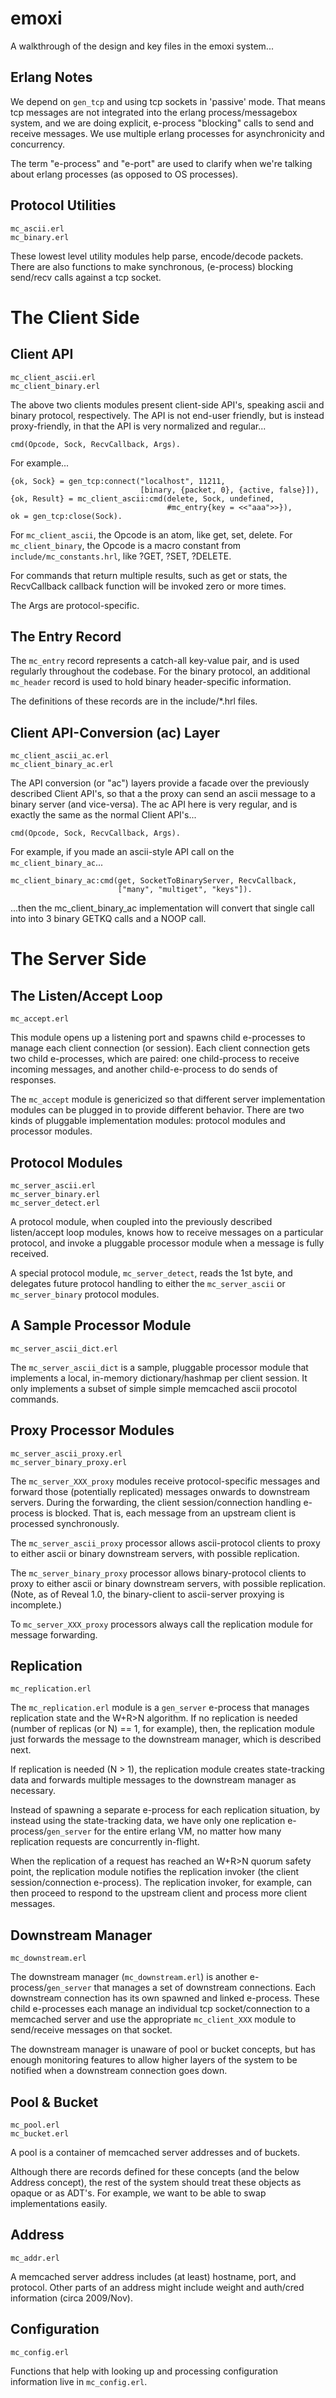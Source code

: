 # emoxi

A walkthrough of the design and key files in the emoxi system...

## Erlang Notes

We depend on `gen_tcp` and using tcp sockets in 'passive' mode.  That
means tcp messages are not integrated into the erlang
process/messagebox system, and we are doing explicit, e-process
"blocking" calls to send and receive messages.  We use multiple erlang
processes for asynchronicity and concurrency.

The term "e-process" and "e-port" are used to clarify when we're
talking about erlang processes (as opposed to OS processes).

## Protocol Utilities

    mc_ascii.erl
    mc_binary.erl

These lowest level utility modules help parse, encode/decode packets.
There are also functions to make synchronous, (e-process) blocking
send/recv calls against a tcp socket.

# The Client Side

## Client API

    mc_client_ascii.erl
    mc_client_binary.erl

The above two clients modules present client-side API's, speaking
ascii and binary protocol, respectively.  The API is not end-user
friendly, but is instead proxy-friendly, in that the API is very
normalized and regular...

    cmd(Opcode, Sock, RecvCallback, Args).

For example...

    {ok, Sock} = gen_tcp:connect("localhost", 11211,
                                 [binary, {packet, 0}, {active, false}]),
    {ok, Result} = mc_client_ascii:cmd(delete, Sock, undefined,
                                       #mc_entry{key = <<"aaa">>}),
    ok = gen_tcp:close(Sock).

For `mc_client_ascii`, the Opcode is an atom, like get, set, delete.
For `mc_client_binary`, the Opcode is a macro constant from
`include/mc_constants.hrl`, like ?GET, ?SET, ?DELETE.

For commands that return multiple results, such as get or stats, the
RecvCallback callback function will be invoked zero or more times.

The Args are protocol-specific.

## The Entry Record

The `mc_entry` record represents a catch-all key-value pair, and is
used regularly throughout the codebase.  For the binary protocol, an
additional `mc_header` record is used to hold binary header-specific
information.

The definitions of these records are in the include/*.hrl files.

## Client API-Conversion (ac) Layer

    mc_client_ascii_ac.erl
    mc_client_binary_ac.erl

The API conversion (or "ac") layers provide a facade over the
previously described Client API's, so that a the proxy can send an
ascii message to a binary server (and vice-versa).  The ac API
here is very regular, and is exactly the same as the normal Client
API's...

    cmd(Opcode, Sock, RecvCallback, Args).

For example, if you made an ascii-style API call on the
`mc_client_binary_ac`...

    mc_client_binary_ac:cmd(get, SocketToBinaryServer, RecvCallback,
                            ["many", "multiget", "keys"]).

...then the mc_client_binary_ac implementation will convert that
single call into into 3 binary GETKQ calls and a NOOP call.

# The Server Side

## The Listen/Accept Loop

    mc_accept.erl

This module opens up a listening port and spawns child e-processes to
manage each client connection (or session).  Each client connection
gets two child e-processes, which are paired: one child-process to
receive incoming messages, and another child-e-process to do sends of
responses.

The `mc_accept` module is genericized so that different server
implementation modules can be plugged in to provide different
behavior.  There are two kinds of pluggable implementation modules:
protocol modules and processor modules.

## Protocol Modules

    mc_server_ascii.erl
    mc_server_binary.erl
    mc_server_detect.erl

A protocol module, when coupled into the previously described
listen/accept loop modules, knows how to receive messages on a
particular protocol, and invoke a pluggable processor module when a
message is fully received.

A special protocol module, `mc_server_detect`, reads the 1st byte, and
delegates future protocol handling to either the `mc_server_ascii` or
`mc_server_binary` protocol modules.

## A Sample Processor Module

    mc_server_ascii_dict.erl

The `mc_server_ascii_dict` is a sample, pluggable processor module that
implements a local, in-memory dictionary/hashmap per client session.
It only implements a subset of simple simple memcached ascii procotol
commands.

## Proxy Processor Modules

    mc_server_ascii_proxy.erl
    mc_server_binary_proxy.erl

The `mc_server_XXX_proxy` modules receive protocol-specific messages and
forward those (potentially replicated) messages onwards to downstream
servers.  During the forwarding, the client session/connection
handling e-process is blocked.  That is, each message from an upstream
client is processed synchronously.

The `mc_server_ascii_proxy` processor allows ascii-protocol clients to
proxy to either ascii or binary downstream servers, with possible
replication.

The `mc_server_binary_proxy` processor allows binary-protocol clients to
proxy to either ascii or binary downstream servers, with possible
replication.  (Note, as of Reveal 1.0, the binary-client to
ascii-server proxying is incomplete.)

To `mc_server_XXX_proxy` processors always call the replication module
for message forwarding.

## Replication

    mc_replication.erl

The `mc_replication.erl` module is a `gen_server` e-process that
manages replication state and the W+R>N algorithm.  If no replication
is needed (number of replicas (or N) == 1, for example), then, the
replication module just forwards the message to the downstream
manager, which is described next.

If replication is needed (N > 1), the replication module creates
state-tracking data and forwards multiple messages to the downstream
manager as necessary.

Instead of spawning a separate e-process for each replication
situation, by instead using the state-tracking data, we have only one
replication e-process/`gen_server` for the entire erlang VM, no matter
how many replication requests are concurrently in-flight.

When the replication of a request has reached an W+R>N quorum safety
point, the replication module notifies the replication invoker (the
client session/connection e-process).  The replication invoker, for
example, can then proceed to respond to the upstream client and
process more client messages.

## Downstream Manager

    mc_downstream.erl

The downstream manager (`mc_downstream.erl`) is another
e-process/`gen_server` that manages a set of downstream connections.
Each downstream connection has its own spawned and linked e-process.
These child e-processes each manage an individual tcp
socket/connection to a memcached server and use the appropriate
`mc_client_XXX` module to send/receive messages on that socket.

The downstream manager is unaware of pool or bucket concepts, but has
enough monitoring features to allow higher layers of the system to be
notified when a downstream connection goes down.

## Pool & Bucket

    mc_pool.erl
    mc_bucket.erl

A pool is a container of memcached server addresses and of buckets.

Although there are records defined for these concepts (and the below
Address concept), the rest of the system should treat these objects as
opaque or as ADT's.  For example, we want to be able to swap
implementations easily.

## Address

    mc_addr.erl

A memcached server address includes (at least) hostname, port, and
protocol.  Other parts of an address might include weight and
auth/cred information (circa 2009/Nov).

## Configuration

    mc_config.erl

Functions that help with looking up and processing configuration
information live in `mc_config.erl`.
